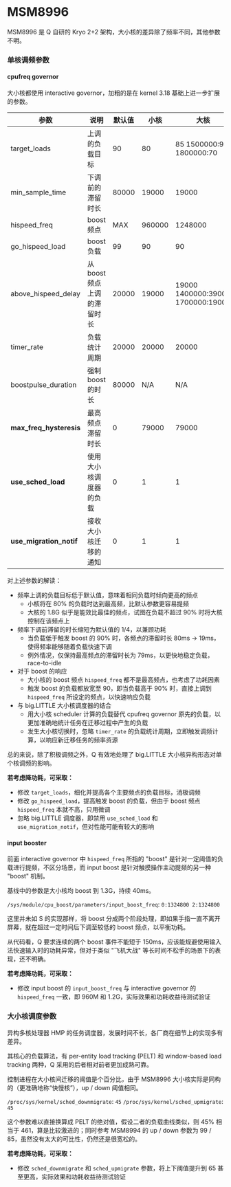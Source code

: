 MSM8996
========

MSM8996 是 Q 自研的 Kryo 2+2 架构，大小核的差异除了频率不同，其他参数不明。

### 单核调频参数

#### cpufreq governor

大小核都使用 interactive governor，加粗的是在 kernel 3.18 基础上进一步扩展的参数。

| 参数 | 说明 | 默认值 | 小核 | 大核 |
| ---- | ---- | ------ | ---- | ---- |
| target_loads | 上调的负载目标 | 90 | 80 | 85 1500000:90 1800000:70 |
| min_sample_time | 下调前的滞留时长 | 80000 | 19000 | 19000 |
| hispeed_freq | boost 频点 | MAX | 960000 | 1248000 |
| go_hispeed_load | boost 负载 | 99 | 90 | 90 |
| above_hispeed_delay | 从 boost 频点上调的滞留时长 | 20000 | 19000 | 19000 1400000:39000 1700000:19000 |
| timer_rate | 负载统计周期 | 20000 | 20000 | 20000 |
| boostpulse_duration | 强制 boost 的时长 | 80000 | N/A | N/A |
| **max_freq_hysteresis** | 最高频点滞留时长 | 0 | 79000 | 79000 |
| **use_sched_load** | 使用大小核调度器的负载 | 0 | 1 | 1 |
| **use_migration_notif** | 接收大小核迁移的通知 | 0 | 1 | 1 |

对上述参数的解读：
- 频率上调的负载目标低于默认值，意味着相同负载时倾向更高的频点
  - 小核将在 80% 的负载时达到最高频，比默认参数更容易提频
  - 大核的 1.8G 似乎是能效比最佳的频点，试图在负载不超过 90% 时将大核控制在该频点上
- 频率下调前滞留的时长缩短为默认值的 1/4，以兼顾功耗
  - 当负载低于触发 boost 的 90% 时，各频点的滞留时长 80ms -> 19ms，使得频率能够随着负载快速下调
  - 例外情况，仅保持最高频点的滞留时长为 79ms，以更快地稳定负载，race-to-idle
- 对于 boost 的响应
  - 大小核的 boost 频点 `hispeed_freq` 都不是最高频点，也考虑了功耗因素
  - 触发 boost 的负载都放宽至 90，即当负载高于 90% 时，直接上调到 `hispeed_freq` 所设定的频点，以快速响应负载
- 与 big.LITTLE 大小核调度器的结合
  - 用大小核 scheduler 计算的负载替代 cpufreq governor 原先的负载，以更加准确地统计任务在迁移过程中产生的负载
  - 发生大小核切换时，忽略 `timer_rate` 的负载统计周期，立即触发调频计算，以响应新迁移任务的频率资源

总的来说，除了积极调频之外，Q 有效地处理了 big.LITTLE 大小核异构形态对单个核调频的影响。

**若考虑降功耗，可采取：**
- 修改 `target_loads`，细化并提高各个主要频点的负载目标，消极调频
- 修改 `go_hispeed_load`，提高触发 boost 的负载，但由于 boost 频点 `hispeed_freq` 本就不高，只用微调
- 忽略 big.LITTLE 调度器，即禁用 `use_sched_load` 和 `use_migration_notif`，但对性能可能有较大的影响

#### input booster

前面 interactive governor 中 `hispeed_freq` 所指的 "boost" 是针对一定阈值的负载进行提频，不区分场景，而 input boost 是针对触摸操作主动提频的另一种 "boost" 机制。

基线中的参数是大小核均 boost 到 1.3G，持续 40ms。

`/sys/module/cpu_boost/parameters/input_boost_freq`: `0:1324800 2:1324800`

这里并未如 S 的实现那样，将 boost 分成两个阶段处理，即如果手指一直不离开屏幕，就在超过一定时间后下调至较低的 boost 频点，以平衡功耗。

从代码看，Q 要求连续的两个 boost 事件不能短于 150ms，应该能规避使用输入法快速输入时的功耗异常，但对于类似 "飞机大战" 等长时间不松手的场景下的表现，还不明确。

**若考虑降功耗，可采取：**
- 修改 input boost 的 `input_boost_freq` 与 interactive governor 的 `hispeed_freq` 一致，即 960M 和 1.2G，实际效果和功耗收益待测试验证

### 大小核调度参数

异构多核处理器 HMP 的任务调度器，发展时间不长，各厂商在细节上的实现多有差异。

其核心的负载算法，有 per-entity load tracking (PELT) 和 window-based load tracking 两种，Q 采用的后者相对前者更加成熟可靠。

控制进程在大小核间迁移的阈值是个百分比，由于 MSM8996 大小核实际是同构的（更准确地称“快慢核”），up / down 阈值相同。

`/proc/sys/kernel/sched_downmigrate`: `45`
`/proc/sys/kernel/sched_upmigrate`: `45`

这个参数难以直接换算成 PELT 的绝对值，假设二者的负载曲线类似，则 45% 相当于 461，算是比较激进的；同时参考 MSM8994 的 up / down 参数为 99 / 85，虽然没有太大的可比性，仍然还是很宽松的。

**若考虑降功耗，可采取：**
- 修改 `sched_downmigrate` 和 `sched_upmigrate` 参数，将上下阈值提升到 65 甚至更高，实际效果和功耗收益待测试验证
